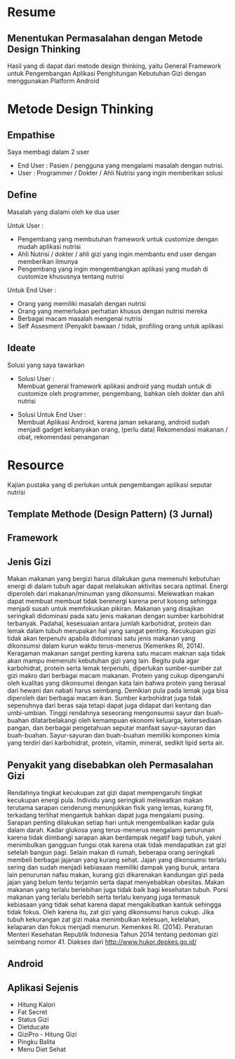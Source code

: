 # Resume
## Menentukan Permasalahan dengan Metode Design Thinking
Hasil yang di dapat dari metode design thinking, yaitu General Framework untuk Pengembangan Aplikasi Penghitungan Kebutuhan Gizi dengan menggunakan Platform Android

# Metode Design Thinking
## Empathise
Saya membagi dalam 2 user <br>
- End User : Pasien / pengguna yang mengalami masalah dengan nutrisi.
- User : Programmer / Dokter / Ahli Nutrisi yang ingin memberikan solusi

## Define
Masalah yang dialami oleh ke dua user <br>

Untuk User : <br>
- Pengembang yang membutuhan framework untuk customize dengan mudah aplikasi nutrisi
- Ahli Nutrisi / dokter / ahli gizi yang ingin membantu end user dengan memberikan ilmunya
- Pengembang yang ingin mengembangkan aplikasi yang mudah di customize khususnya tentang nutrisi

Untuk End User : <br>
- Orang yang memiliki masalah dengan nutrisi
- Orang yang memerlukan perhatian khusus dengan nutrisi mereka
- Berbagai macam masalah mengenai nutrisi
- Self Assesment (Penyakit bawaan / tidak, profiling orang untuk aplikasi

## Ideate
Solusi yang saya tawarkan <br>

- Solusi User : <br>
Membuat general framework aplikasi android yang mudah untuk di customize oleh programmer, pengembang, bahkan oleh dokter dan ahli nutrisi

- Solusi Untuk End User : <br>
Membuat Aplikasi Android, karena jaman sekarang, android sudah menjadi gadget kebanyakan orang, (perlu data)
Rekomendasi makanan / obat, rekomendasi penanganan

# Resource
Kajian pustaka yang di perlukan untuk pengembangan aplikasi seputar nutrisi

## Template Methode (Design Pattern) (3 Jurnal)

## Framework

## Jenis Gizi
Makan makanan yang bergizi harus dilakukan guna memenuhi kebutuhan energi di dalam tubuh agar dapat melakukan aktivitas secara optimal. Energi diperoleh dari makanan/minuman yang dikonsumsi. Melewatkan makan dapat membuat membuat tidak berenergi karena perut kosong sehingga menjadi susah untuk memfokuskan pikiran.
Makanan yang disajikan seringkali didominasi pada satu jenis makanan dengan sumber karbohidrat terbanyak. Padahal, kesesuaian antara jumlah karbohidrat, protein dan lemak dalam tubuh merupakan hal yang sangat penting. Kecukupan gizi tidak akan terpenuhi apabila didominasi satu jenis makanan yang dikonsumsi dalam kurun waktu terus-menerus (Kemenkes RI, 2014).
Keragaman makanan sangat penting karena satu macam maknan saja tidak akan mampu memenuhi kebutuhan gizi yang lain. Begitu pula agar karbohidrat, protein serta lemak terpenuhi, diperlukan sumber-sumber zat gizi makro dari berbagai macam makanan. Protein yang cukup dipengaruhi oleh kualitas yang dikonsumsi dengan kata lain bahwa protein yang berasal dari hewani dan nabati harus seimbang. Demikian pula pada lemak juga bisa diperoleh dari berbagai macam ikan. Sumber karbohidrat juga tidak sepenuhnya dari beras saja tetapi dapat juga didapat dari kentang dan umbi-umbian.
Tinggi rendahnya seseorang mengonsumsi sayur dan buah-buahan dilatarbelakangi oleh kemampuan ekonomi keluarga, ketersediaan pangan, dan berbagai pengetahuan seputar manfaat sayur-sayuran dan buah-buahan. Sayur-sayuran dan buah-buahan memiliki komponen kimia yang terdiri dari karbohidrat, protein, vitamin, mineral, sedikit lipid serta air.

## Penyakit yang disebabkan oleh Permasalahan Gizi
Rendahnya tingkat kecukupan zat gizi dapat mempengaruhi tingkat kecukupan energi pula.
Individu yang seringkali melewatkan makan terutama sarapan cenderung menunjukkan fisik yang lemas, kurang fit, terkadang terlihat mengantuk bahkan dapat juga mengalami pusing. Sarapan penting dilakukan setiap hari untuk mengembalikan kadar gula dalam darah.
Kadar glukosa yang terus-menerus mengalami penurunan karena tidak diimbangi sarapan akan berdampak negatif bagi tubuh, yakni menimbulkan gangguan fungsi otak karena otak tidak mendapatkan zat gizi setelah bangun pagi.
Selain makan di rumah, beberapa orang seringkali membeli berbagai jajanan yang kurang sehat. Jajan yang dikonsumsi terlalu sering dan sudah menjadi kebiasaan memiliki dampak yang buruk, antara lain penurunan nafsu makan, kurang gizi dikarenakan kandungan gizi pada jajan yang belum tentu terjamin serta dapat menyebabkan obesitas.
Makan makanan yang terlalu berlebihan juga tidak baik bagi kesehatan tubuh.
Porsi makanan yang terlalu berlebih serta terlalu kenyang juga termasuk kebiasaan yang tidak sehat karena dapat mengakibatkan kantuk sehingga tidak fokus. Oleh karena itu, zat gizi yang dikonsumsi harus cukup. Jika tubuh kekurangan zat gizi maka menimbulkan kelesuan, kelelahan, kelaparan dan fokus menjadi menurun.
Kemenkes RI. (2014). Peraturan Menteri Kesehatan Republik Indonesia Tahun 2014 tentang pedoman gizi seimbang nomor 41. Diakses dari http://www.hukor.depkes.go.id/

## Android

## Aplikasi Sejenis

- Hitung Kalori
- Fat Secret
- Status Gizi
- Dietducate
- GiziPro - Hitung Gizi
- Pingku Balita
- Menu Diet Sehat